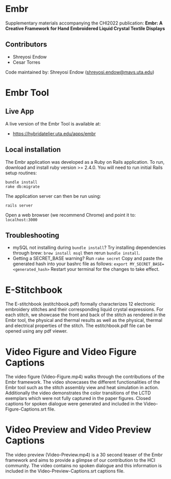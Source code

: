 # Embr
Supplementary materials accompanying the CHI2022 publication:
__Embr: A Creative Framework for Hand Embroidered Liquid Crystal Textile Displays__

## Contributors

* Shreyosi Endow
* Cesar Torres

Code maintained by: Shreyosi Endow (shreyosi.endow@mavs.uta.edu)

# Embr Tool
## Live App
A live version of the Embr Tool is available at:
* https://hybridatelier.uta.edu/apps/embr

## Local installation
The Embr application was developed as a Ruby on Rails application. To run, download and install ruby version >= 2.4.0. You will need to run initial Rails setup routines:
```
bundle install
rake db:migrate
```
The application server can then be run using:
```
rails server
```

Open a web browser (we recommend Chrome) and point it to: 
`localhost:3000`

## Troubleshooting

* mySQL not installing during `bundle install`? Try installing dependencies through brew: `brew install msql` then rerun `bundle install`.  
* Getting a SECRET_BASE warning? Run
`rake secret`
Copy and paste the generated hash into your bashrc file as follows:
`export MY_SECRET_BASE=<generated_hash>`
Restart your terminal for the changes to take effect.

# E-Stitchbook
The E-stitchbook (estitchbook.pdf) formally characterizes 12 electronic embroidery stitches and their corresponding liquid crystal expressions. For each stitch, we showcase the front and back of the stitch as rendered in the Embr tool, the physical and thermal results as well as the physical, thermal and electrical properties of the stitch. The estitchbook.pdf file can be opened using any pdf viewer.

# Video Figure and Video Figure Captions 
The video figure (Video-Figure.mp4) walks through the contributions of the Embr framework. The video showcases the different functionalities  of the Embr tool such as the stitch assembly view and heat simulation in action. Additionally the video demonstrates the color transitions of the LCTD exemplars which were not fully captured in the paper figures. Closed captions for spoken dialogue were generated and included in the Video-Figure-Captions.srt file. 

# Video Preview and Video Preview Captions
The video preview (Video-Preview.mp4) is a 30 second teaser of the Embr framework and aims to provide a glimpse of our contribution to the HCI community. The video contains no spoken dialogue and this information is included in the Video-Preview-Captions.srt captions file.

